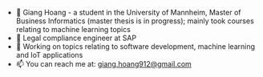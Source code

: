 - 👋 Giang Hoang - a student in the University of Mannheim, Master of Business Informatics (master thesis is in progress); mainly took courses relating to machine learning topics
- 🌱 Legal compliance engineer at SAP 
- 👀 Working on topics relating to software development, machine learning and IoT applications
- 📫 You can reach me at: giang.hoang912@gmail.com
